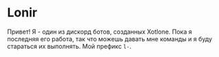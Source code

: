 # Lonir

Привет! Я - один из дискорд ботов, созданных Xotlone. Пока я последняя его работа, так что можешь давать мне команды и я буду стараться их выполнять. Мой префикс `l-`.
